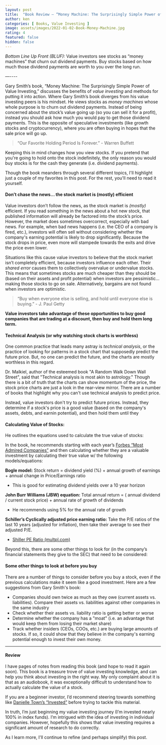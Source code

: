 ```yaml
---
layout: post
title:  "Book Review – “Money Machine: The Surprisingly Simple Power of Value Investing” by Gary Smith"
author: ken
categories: [ Books, Value Investing ]
image: assets/images/2022-01-02-Book-Money-Machine.jpg
rating: 4
featured: false
hidden: false
---
```


*Bottom Line Up Front (BLUF):* Value investors see stocks as “money machines” that churn out dividend payments.  Buy stocks based on how much those dividend payments are worth to you over the long run.

—----

Gary Smith’s book, “Money Machine: The Surprisingly Simple Power of Value Investing,” discusses the benefits of _value investing_ and methods for putting it into action.  Where Gary Smith’s book diverges from his value investing peers is his mindset.  He views stocks as _money machines_ whose whole purpose is to churn out dividend payments.  Instead of being concerned about the stock’s value going up (so you can sell it for a profit), instead you should ask how much you would pay to get those dividend payments.  This is the opposite of speculative investments (like growth stocks and cryptocurrency), where you are often buying in hopes that the sale price will go up.

> “Our Favorite Holding Period Is Forever.” - Warren Buffett 

Keeping this in mind changes how you view stocks.  If you pretend that you're going to hold onto the stock indefinitely, the only reason you would buy stocks is for the cash they generate (i.e. dividend payments).

Though the book meanders through several different topics, I'll highlight just a couple of my favorites in this post.  For the rest, you'll need to read it yourself.

#### Don’t chase the news… the stock market is (mostly) efficient

Value investors don’t follow the news, as the stock market is _(mostly)_ efficient.  If you read something in the news about a hot new stock, that published information will already be factored into the stock’s price.  However, the market does sometimes overcorrect, especially with bad news.  For example, when bad news happens (i.e. the CEO of a company is fired, etc.), investors will often sell without considering whether the company's earning potential is likely to drop significantly.  Because the stock drops in price, even more will stampede towards the exits and drive the price even lower.

Situations like this cause value investors to believe that the stock market isn’t completely efficient, because investors influence each other.  Their _shared error_ causes them to collectively overvalue or undervalue stocks.  This means that sometimes stocks are much cheaper than they should be (based on their assets and profit potential) when investors are pessimistic... making those stocks to go on sale.  Alternatively, bargains are not found when investors are optimistic.

> “Buy when everyone else is selling, and hold until everyone else is buying.” - J. Paul Getty

**Value investors take advantage of these opportunities to buy good companies that are trading at a discount, then buy and hold them long term.**

#### Technical Analysis (or why watching stock charts is worthless)

One common practice that leads many astray is _technical analysis_, or the practice of looking for patterns in a stock chart that supposedly predict the future price.  But, no one can predict the future, and the charts are mostly worthless in this regard.

Dr. Malkiel, author of the esteemed book "A Random Walk Down Wall Street", said that "Technical analysis is most akin to astrology."  Though there is a bit of truth that the charts can show momentum of the price, the stock price charts are just a look in the rear-view mirror.  There are a number of books that highlight why you can't use technical analysis to predict price.

Instead, value investors don't try to predict future prices.  Instead, they determine if a stock's price is a good value (based on the company's assets, debts, and earnin potential), and then hold them until they 

#### Calculating Value of Stocks:
He outlines the equations used to calculate the true value of stocks:

In the book, he recommends starting with each year’s [Forbes “Most Admired Companies”](https://fortune.com/worlds-most-admired-companies/) and then calculating whether they are a valuable investment by calculating their true value w/ the following models/equations:

**Bogle model:**
Stock return = dividend yield (%) + annual growth of earnings + annual change in Price/Earnings ratio
- This is good for estimating dividend yields over a 10 year horizon

**John Burr Williams (JBW) equation:**
Total annual return = ( annual dividend / current stock price) + annual rate of growth of dividends
- He recommends using 5% for the annual rate of growth

**Schiller’s Cyclically adjusted price earning ratio:**
Take the P/E ratios of the last 10 years (adjusted for inflation), then take their average to see their adjusted P/E.
- [Shiller PE Ratio (multpl.com)](https://www.multpl.com/shiller-pe)

Beyond this, there are some other things to look for (in the company’s financial statements they give to the SEC) that need to be considered:

#### Some other things to look at before you buy

There are a number of things to consider before you buy a stock, even if the previous calculations make it seem like a good investment.  Here are a few suggestions from Gary Smith's book:

- Companies should own twice as much as they owe (current assets vs. liabilities).  Compare their assets vs. liabilities against other companies in the same industry
- Check whether their assets vs. liability ratio is getting better or worse
- Determine whether the company has a "moat" (i.e. an advantage that would keep them from losing their market share)
- Track whether insiders (CEOs, COOs, etc.) are buying large amounts of stocks.  If so, it could show that they believe in the company's earning potential enough to invest their own money.

-------------

#### Review

I have pages of notes from reading this book (and hope to read it again soon).  This book is a treasure trove of value investing knowledge, and can help you think about investing in the right way.  My only complaint about it is that as an audiobook, it was exceptionally difficult to understand how to actually calculate the value of a stock.  

If you are a beginner investor, I’d recommend steering towards something like [Danielle Town’s “Invested”](https://www.amazon.com/Invested-Warren-Buffett-Charlie-Emotions/dp/0062672649?source=ps-sl-shoppingads-lpcontext&psc=1) before trying to tackle this material.

In truth, I’m just beginning my value investing journey (I’m invested nearly 100% in index funds). I’m intrigued with the idea of investing in individual companies.  However, hopefully this shows that value investing requires a significant amount of research to do correctly.  

As I learn more, I'll continue to refine (and perhaps simplify) this post.
